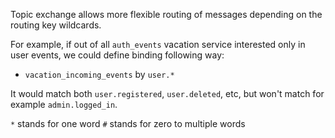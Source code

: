Topic exchange allows more flexible routing of messages depending on the routing key wildcards.

For example, if out of all `auth_events` vacation service interested only in user events, we could define binding following way:
- `vacation_incoming_events` by `user.*`

It would match both `user.registered`, `user.deleted`, etc, but won't match for example `admin.logged_in`.

`*` stands for one word
`#` stands for zero to multiple words

